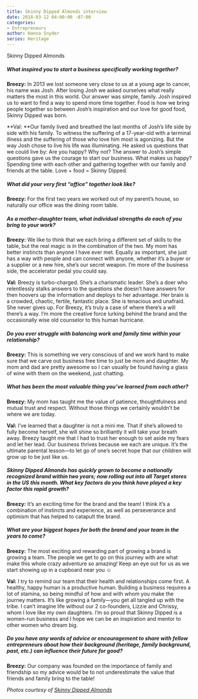 ```yaml
---
title: Skinny Dipped Almonds interview
date: 2018-03-12 04:00:00 -07:00
categories:
- Entrepreneurs
author: Hanna Snyder
series: Heritage
---
```


Skinny Dipped Almonds

##### What inspired you to start a business specifically working together?

**Breezy:** In 2013 we lost someone very close to us at a young age to cancer, his name was Josh.  After losing Josh we asked ourselves what really matters the most in this world. Our answer was simple, family. Josh inspired us to want to find a way to spend more time together. Food is how we bring people together so between Josh’s inspiration and our love for good food, Skinny Dipped was born.

**Val: **Our family lived and breathed the last months of Josh’s life side by side with his family. To witness the suffering of a 17-year-old with a terminal illness and the suffering of those who love him most is agonizing. But the way Josh chose to live his life was illuminating. He asked us questions that we could live by: Are you happy? Why not? The answer to Josh’s simple questions gave us the courage to start our business. What makes us happy? Spending time with each other and gathering together with our family and friends at the table. Love \+ food = Skinny Dipped.

##### What did your very first “office” together look like?

**Breezy:** For the first two years we worked out of my parent’s house, so naturally our office was the dining room table.

##### As a mother-daughter team, what individual strengths do each of you bring to your work?

**Breezy:** We like to think that we each bring a different set of skills to the table, but the real magic is in the combination of the two. My mom has better instincts than anyone I have ever met. Equally as important, she just has a way with people and can connect with anyone, whether it’s a buyer or a supplier or a new hire, she’s our secret weapon.  I’m more of the business side, the accelerator pedal you could say.

**Val:** Breezy is turbo-charged. She’s a charismatic leader. She’s a doer who relentlessly stalks answers to the questions she doesn’t have answers for then hoovers up the information and deploys to her advantage. Her brain is a crowded, chaotic, fertile, fantastic place. She is tenacious and unafraid. She never gives up. For Breezy, it’s truly a case of where there’s a will there’s a way. I’m more the creative force lurking behind the brand and the occasionally wise old counselor to this human hurricane.

##### Do you ever struggle with balancing work and family time within your relationship?

**Breezy:** This is something we very conscious of and we work hard to make sure that we carve out business free time to just be mom and daughter. My mom and dad are pretty awesome so I can usually be found having a glass of wine with them on the weekend, just chatting.

##### What has been the most valuable thing you’ve learned from each other?

**Breezy:** My mom has taught me the value of patience, thoughtfulness and mutual trust and respect. Without those things we certainly wouldn’t be where we are today.

**Val:** I’ve learned that a daughter is not a mini me. That if she’s allowed to fully become herself, she will shine so brilliantly it will take your breath away. Breezy taught me that I had to trust her enough to set aside my fears and let her lead. Our business thrives because we each are unique.  It’s the ultimate parental lesson—to let go of one’s secret hope that our children will grow up to be just like us.

##### Skinny Dipped Almonds has quickly grown to become a nationally recognized brand within two years; now rolling out into all Target stores in the US this month. What key factors do you think have played a key factor this rapid growth?

**Breezy:** It’s an exciting time for the brand and the team! I think it’s a combination of instincts and experience, as well as perseverance and optimism that has helped to catapult the brand.

##### What are your biggest hopes for both the brand and your team in the years to come?

**Breezy:** The most exciting and rewarding part of growing a brand is growing a team. The people we get to go on this journey with are what make this whole crazy adventure so amazing! Keep an eye out for us as we start showing up in a cupboard near you ☺

**Val:** I try to remind our team that their health and relationships come first. A healthy, happy human is a productive human. Building a business requires a lot of stamina, so being mindful of how and with whom you make the journey matters. It’s like growing a family—you get all tangled up with the tribe. I can’t imagine life without our 2 co-founders, Lizzie and Chrissy, whom I love like my own daughters. I’m so proud that Skinny Dipped is a women-run business and I hope we can be an inspiration and mentor to other women who dream big.

##### Do you have any words of advice or encouragement to share with fellow entrepreneurs about how their background (heritage, family background, past, etc.) can influence their future for good?

**Breezy:** Our company was founded on the importance of family and friendship so my advice would be to not underestimate the value that friends and family bring to the table!

*Photos courtesy of [Skinny Dipped Almonds](https://getskinnydipped.com/)*